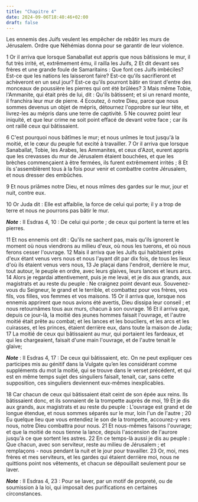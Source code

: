 ```yaml
---
title: "Chapitre 4"
date: 2024-09-06T18:40:46+02:00
draft: false
---
```



Les ennemis des Juifs veulent les empêcher de rebâtir les murs de Jérusalem.
Ordre que Néhémias donna pour se garantir de leur violence.


1 Or il arriva que lorsque Sanaballat eut appris que nous bâtissions le mur, il fut très irrité, et, extrêmement ému, il railla les Juifs, 2 Et dit devant ses frères et une grande foule de Samaritains : Que font ces Juifs imbéciles? Est-ce que les nations les laisseront faire? Est-ce qu'ils sacrifieront et achèveront en un seul jour? Est-ce qu'ils pourront bâtir en tirant d'entre des monceaux de poussière les pierres qui ont été brûlées? 3 Mais même Tobie, l'Ammanite, qui était près de lui, dit : Qu'ils bâtissent; et si un renard monte, il franchira leur mur de pierre. 4 Ecoutez, ô notre Dieu, parce que nous sommes devenus un objet de mépris, détournez l'opprobre sur leur tête, et livrez-les au mépris dans une terre de captivité. 5 Ne couvrez point leur iniquité, et que leur crime ne soit point effacé de devant votre face ; car ils ont raillé ceux qui bâtissaient.


6 C'est pourquoi nous bâtîmes le mur; et nous unîmes le tout jusqu'à la moitié, et le cœur du peuple fut excité à travailler. 7 Or il arriva que lorsque Sanaballat, Tobie, les Arabes, les Ammanites, et ceux d'Azot, eurent appris que les crevasses du mur de Jérusalem étaient bouchées, et que les brèches commençaient à être fermées, ils furent extrêmement irrités ; 8 Et ils s'assemblèrent tous à la fois pour venir et combattre contre Jérusalem, et nous dresser des embûches.


9 Et nous priâmes notre Dieu, et nous mîmes des gardes sur le mur, jour et nuit, contre eux.


10 Or Juda dit : Elle est affaiblie, la force de celui qui porte; il y a trop de terre et nous ne pourrons pas bâtir le mur.

***Note*** :  II Esdras 4, 10 : De celui qui porte ; de ceux qui portent la terre et les pierres.

11 Et nos ennemis ont dit : Qu'ils ne sachent pas, mais qu'ils ignorent le moment où nous viendrons au milieu d'eux, où nous les tuerons, et où nous ferons cesser l'ouvrage. 12 Mais il arriva que les Juifs qui habitaient près d'eux étant venus vers nous et nous l'ayant dit par dix fois, de tous les lieux d'où ils étaient venus vers nous, 13 Je plaçai dans l'endroit, derrière le mur, tout autour, le peuple en ordre, avec leurs glaives, leurs lances et leurs arcs. 14 Alors je regardai attentivement, puis je me levai, et je dis aux grands, aux magistrats et au reste du peuple : Ne craignez point devant eux. Souvenez-vous du Seigneur, le grand et le terrible, et combattez pour vos frères, vos fils, vos filles, vos femmes et vos maisons. 15 Or il arriva que, lorsque nos ennemis apprirent que nous avions été avertis, Dieu dissipa leur conseil ; et nous retournâmes tous aux murs, chacun à son ouvrage. 16 Et il arriva que, depuis ce jour-là, la moitié des jeunes hommes faisait l'ouvrage, et l'autre moitié était prête au
combat; et les lances et les boucliers, et les arcs et les cuirasses, et les princes, étaient derrière eux, dans toute la maison de Juda; 17 La moitié de ceux qui bâtissaient au mur, qui portaient les fardeaux, et qui les chargeaient, faisait d'une main l'ouvrage, et de l'autre tenait le glaive;

***Note*** :  II Esdras 4, 17 : De ceux qui bâtissaient, etc. On ne peut expliquer ces participes mis au génitif dans la Vulgate qu’en les considérant comme suppléments du mot la moitié, qui se trouve dans le verset précédent, et qui est en même temps sujet des singuliers faisait, tenait, car, sans cette supposition, ces singuliers deviennent eux-mêmes inexplicables.

18 Car chacun de ceux qui bâtissaient était ceint de son épée aux reins. Ils bâtissaient donc, et ils sonnaient de la trompette auprès de moi, 19 Et je dis aux grands, aux magistrats et au reste du peuple : L'ouvrage est grand et de longue étendue, et nous sommes séparés sur le mur, loin l'un de l'autre ; 20 Eu quelque lieu que vous entendiez le son de la trompette, accourez-y vers nous, notre Dieu combattra pour nous. 21 Et nous-mêmes faisons l'ouvrage; et que la moitié de nous tienne la lance, depuis l'ascension de l'aurore jusqu'à ce que sortent les astres. 22 En ce temps-là aussi je dis au peuple : Que chacun, avec son serviteur, reste au milieu de Jérusalem ; et remplaçons - nous pendant la nuit et le jour pour travailler. 23 Or, moi, mes frères et mes serviteurs, et les gardes qui étaient derrière moi, nous ne quittions point nos vêtements, et chacun se dépouillait seulement pour se laver.

***Note*** :  II Esdras 4, 23 : Pour se laver, par un motif de propreté, ou de soumission à la loi, qui imposait des purifications en certaines circonstances.

